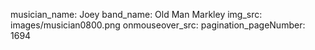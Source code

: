 musician_name: Joey
band_name: Old Man Markley
img_src: images/musician0800.png
onmouseover_src: 
pagination_pageNumber: 1694